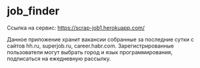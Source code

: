 # job_finder

Ссылка на сервис: https://scrap-job1.herokuapp.com/

Данное приложение хранит вакансии собранные за последние сутки с сайтов hh.ru, superjob.ru, сareer.habr.com. Зарегистрированные пользователи могут выбрать город и язык программирования, подписаться на ежедневную рассылку. 
